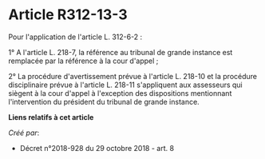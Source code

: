# Article R312-13-3

Pour l'application de l'article L. 312-6-2 :

1° A l'article L. 218-7, la référence au tribunal de grande instance est remplacée par la référence à la cour d'appel ;

2° La procédure d'avertissement prévue à l'article L. 218-10 et la procédure disciplinaire prévue à l'article L. 218-11
s'appliquent aux assesseurs qui siègent à la cour d'appel à l'exception des dispositions mentionnant l'intervention du
président du tribunal de grande instance.

**Liens relatifs à cet article**

_Créé par_:

  - Décret n°2018-928 du 29 octobre 2018 - art. 8
